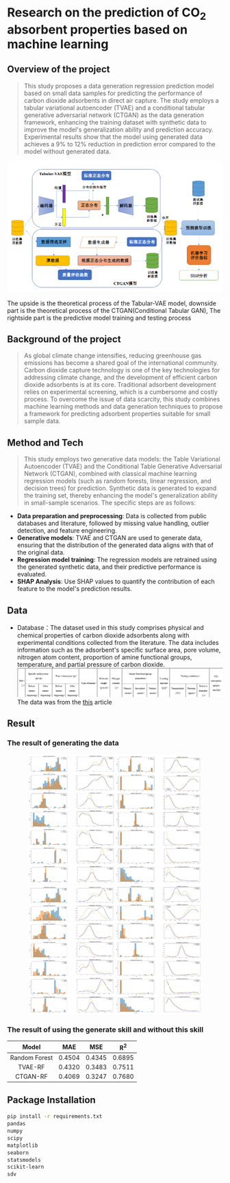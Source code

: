 # Research on the prediction of CO<sub>2</sub> absorbent properties based on machine learning

## Overview of the project
> This study proposes a data generation regression prediction model based on small data samples for predicting the performance of carbon dioxide adsorbents in direct air capture. The study employs a tabular variational autoencoder (TVAE) and a conditional tabular generative adversarial network (CTGAN) as the data generation framework, enhancing the training dataset with synthetic data to improve the model's generalization ability and prediction accuracy. Experimental results show that the model using generated data achieves a 9% to 12% reduction in prediction error compared to the model without generated data.
> 
<p align="center">
<img src="image\1.png"/>
</p>

The upside is the theoretical process of the Tabular-VAE model, downside part is the theoretical process of the CTGAN(Conditional Tabular GAN), The rightside part is the predictive model training and testing process

## Background of the project
> As global climate change intensifies, reducing greenhouse gas emissions has become a shared goal of the international community. Carbon dioxide capture technology is one of the key technologies for addressing climate change, and the development of efficient carbon dioxide adsorbents is at its core. Traditional adsorbent development relies on experimental screening, which is a cumbersome and costly process. To overcome the issue of data scarcity, this study combines machine learning methods and data generation techniques to propose a framework for predicting adsorbent properties suitable for small sample data.

## Method and Tech
> This study employs two generative data models: the Table Variational Autoencoder (TVAE) and the Conditional Table Generative Adversarial Network (CTGAN), combined with classical machine learning regression models (such as random forests, linear regression, and decision trees) for prediction. Synthetic data is generated to expand the training set, thereby enhancing the model's generalization ability in small-sample scenarios. The specific steps are as follows:
- **Data preparation and preprocessing**: Data is collected from public databases and literature, followed by missing value handling, outlier detection, and feature engineering.
- **Generative models**: TVAE and CTGAN are used to generate data, ensuring that the distribution of the generated data aligns with that of the original data.
- **Regression model training**: The regression models are retrained using the generated synthetic data, and their predictive performance is evaluated.
- **SHAP Analysis**: Use SHAP values to quantify the contribution of each feature to the model's prediction results.

## Data
- Database：The dataset used in this study comprises physical and chemical properties of carbon dioxide adsorbents along with experimental conditions collected from the literature. The data includes information such as the adsorbent's specific surface area, pore volume, nitrogen atom content, proportion of amine functional groups, temperature, and partial pressure of carbon dioxide.
![datalabel](image\README\label.png)
The data was from the [this](https://www.sciencedirect.com/science/article/pii/S2666546825000096#sec0015) article

## Result
### The result of generating the data

<p float="left", align="center">
  <img src="image\README\rs1_1.png" width="200" />
  <img src="image\README\rs1_2.png" width="200" />
  <img src="image\README\rs2_1.png" width="200" />
  <img src="image\README\rs2_2.png" width="200" />
</p>

### The result of using the generate skill and without this skill
<div align="center">

|Model|MAE|MSE|R<sup>2</sup>|
|:---:|:---:|:---:|:---:|
|Random Forest|0.4504|0.4345|0.6895|
|TVAE-RF|0.4320|0.3483|0.7511|
|CTGAN-RF|0.4069|0.3247|0.7680|

</div>

## Package Installation
```bash
pip install -r requirements.txt
pandas
numpy
scipy
matplotlib
seaborn
statsmodels
scikit-learn
sdv
```
